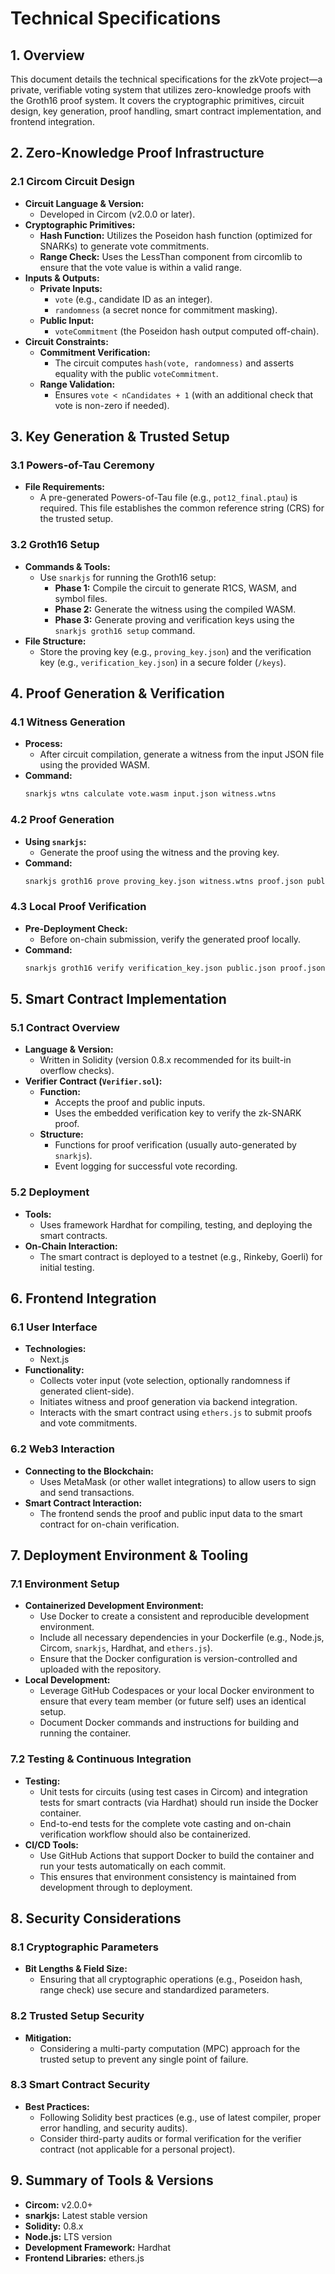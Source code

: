 # Technical Specifications

## 1. Overview

This document details the technical specifications for the zkVote project—a private, verifiable voting system that utilizes zero-knowledge proofs with the Groth16 proof system. It covers the cryptographic primitives, circuit design, key generation, proof handling, smart contract implementation, and frontend integration.

## 2. Zero-Knowledge Proof Infrastructure

### 2.1 Circom Circuit Design

- **Circuit Language & Version:**
  - Developed in Circom (v2.0.0 or later).
- **Cryptographic Primitives:**
  - **Hash Function:** Utilizes the Poseidon hash function (optimized for SNARKs) to generate vote commitments.
  - **Range Check:** Uses the LessThan component from circomlib to ensure that the vote value is within a valid range.
- **Inputs & Outputs:**
  - **Private Inputs:**
    - `vote` (e.g., candidate ID as an integer).
    - `randomness` (a secret nonce for commitment masking).
  - **Public Input:**
    - `voteCommitment` (the Poseidon hash output computed off-chain).
- **Circuit Constraints:**
  - **Commitment Verification:**
    - The circuit computes `hash(vote, randomness)` and asserts equality with the public `voteCommitment`.
  - **Range Validation:**
    - Ensures `vote < nCandidates + 1` (with an additional check that vote is non-zero if needed).

## 3. Key Generation & Trusted Setup

### 3.1 Powers-of-Tau Ceremony

- **File Requirements:**
  - A pre-generated Powers-of-Tau file (e.g., `pot12_final.ptau`) is required. This file establishes the common reference string (CRS) for the trusted setup.

### 3.2 Groth16 Setup

- **Commands & Tools:**
  - Use `snarkjs` for running the Groth16 setup:
    - **Phase 1:** Compile the circuit to generate R1CS, WASM, and symbol files.
    - **Phase 2:** Generate the witness using the compiled WASM.
    - **Phase 3:** Generate proving and verification keys using the `snarkjs groth16 setup` command.
- **File Structure:**
  - Store the proving key (e.g., `proving_key.json`) and the verification key (e.g., `verification_key.json`) in a secure folder (`/keys`).

## 4. Proof Generation & Verification

### 4.1 Witness Generation

- **Process:**
  - After circuit compilation, generate a witness from the input JSON file using the provided WASM.
- **Command:**
  ```sh
  snarkjs wtns calculate vote.wasm input.json witness.wtns
  ```

### 4.2 Proof Generation

- **Using `snarkjs`:**
  - Generate the proof using the witness and the proving key.
- **Command:**
  ```sh
  snarkjs groth16 prove proving_key.json witness.wtns proof.json public.json
  ```

### 4.3 Local Proof Verification

- **Pre-Deployment Check:**
  - Before on-chain submission, verify the generated proof locally.
- **Command:**
  ```sh
  snarkjs groth16 verify verification_key.json public.json proof.json
  ```

## 5. Smart Contract Implementation

### 5.1 Contract Overview

- **Language & Version:**
  - Written in Solidity (version 0.8.x recommended for its built-in overflow checks).
- **Verifier Contract (`Verifier.sol`):**
  - **Function:**
    - Accepts the proof and public inputs.
    - Uses the embedded verification key to verify the zk-SNARK proof.
  - **Structure:**
    - Functions for proof verification (usually auto-generated by `snarkjs`).
    - Event logging for successful vote recording.

### 5.2 Deployment

- **Tools:**
  - Uses framework Hardhat for compiling, testing, and deploying the smart contracts.
- **On-Chain Interaction:**
  - The smart contract is deployed to a testnet (e.g., Rinkeby, Goerli) for initial testing.

## 6. Frontend Integration

### 6.1 User Interface

- **Technologies:**
  - Next.js
- **Functionality:**
  - Collects voter input (vote selection, optionally randomness if generated client-side).
  - Initiates witness and proof generation via backend integration.
  - Interacts with the smart contract using `ethers.js` to submit proofs and vote commitments.

### 6.2 Web3 Interaction

- **Connecting to the Blockchain:**
  - Uses MetaMask (or other wallet integrations) to allow users to sign and send transactions.
- **Smart Contract Interaction:**
  - The frontend sends the proof and public input data to the smart contract for on-chain verification.

## 7. Deployment Environment & Tooling

### 7.1 Environment Setup

- **Containerized Development Environment:**
  - Use Docker to create a consistent and reproducible development environment.
  - Include all necessary dependencies in your Dockerfile (e.g., Node.js, Circom, `snarkjs`, Hardhat, and `ethers.js`).
  - Ensure that the Docker configuration is version-controlled and uploaded with the repository.
- **Local Development:**
  - Leverage GitHub Codespaces or your local Docker environment to ensure that every team member (or future self) uses an identical setup.
  - Document Docker commands and instructions for building and running the container.

### 7.2 Testing & Continuous Integration

- **Testing:**
  - Unit tests for circuits (using test cases in Circom) and integration tests for smart contracts (via Hardhat) should run inside the Docker container.
  - End-to-end tests for the complete vote casting and on-chain verification workflow should also be containerized.
- **CI/CD Tools:**
  - Use GitHub Actions that support Docker to build the container and run your tests automatically on each commit.
  - This ensures that environment consistency is maintained from development through to deployment.

## 8. Security Considerations

### 8.1 Cryptographic Parameters

- **Bit Lengths & Field Size:**
  - Ensuring that all cryptographic operations (e.g., Poseidon hash, range check) use secure and standardized parameters.

### 8.2 Trusted Setup Security

- **Mitigation:**
  - Considering a multi-party computation (MPC) approach for the trusted setup to prevent any single point of failure.

### 8.3 Smart Contract Security

- **Best Practices:**
  - Following Solidity best practices (e.g., use of latest compiler, proper error handling, and security audits).
  - Consider third-party audits or formal verification for the verifier contract (not applicable for a personal project).

## 9. Summary of Tools & Versions

- **Circom:** v2.0.0+
- **snarkjs:** Latest stable version
- **Solidity:** 0.8.x
- **Node.js:** LTS version
- **Development Framework:** Hardhat
- **Frontend Libraries:** ethers.js

